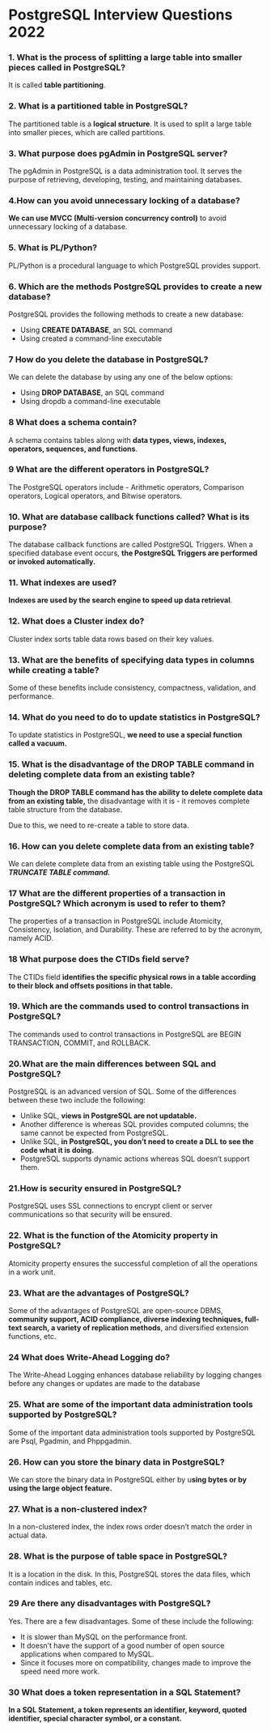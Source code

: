 # **PostgreSQL Interview Questions 2022** 

### **1. What is the process of splitting a large table into smaller pieces called in PostgreSQL?**

It is called **table partitioning**.

### **2. What is a partitioned table in PostgreSQL?**


The partitioned table is a **logical structure**. It is used to split a large table into smaller pieces, which are called partitions.

### **3. What purpose does pgAdmin in PostgreSQL server?**

The pgAdmin in PostgreSQL is a data administration tool. It serves the purpose of retrieving, developing, testing, and maintaining databases.

### **4.How can you avoid unnecessary locking of a database?**

**We can use MVCC (Multi-version concurrency control)** to avoid unnecessary locking of a database.

### **5. What is PL/Python?**


PL/Python is a procedural language to which PostgreSQL provides support.

### **6. Which are the methods PostgreSQL provides to create a new database?**

PostgreSQL provides the following methods to create a new database:

* Using **CREATE DATABASE**, an SQL command
* Using created a command-line executable

### **7 How do you delete the database in PostgreSQL?**

We can delete the database by using any one of the below options:

* Using **DROP DATABASE**, an SQL command
* Using dropdb a command-line executable

### **8 What does a schema contain?**

A schema contains tables along with **data types, views, indexes, operators, sequences, and functions**.

### **9 What are the different operators in PostgreSQL?**

The PostgreSQL operators include - Arithmetic operators, Comparison operators, Logical operators, and Bitwise operators.

### **10. What are database callback functions called? What is its purpose?**

The database callback functions are called PostgreSQL Triggers. When a specified database event occurs, **the PostgreSQL Triggers are performed or invoked automatically.**


### **11. What indexes are used?**

**Indexes are used by the search engine to speed up data retrieval**.


### **12. What does a Cluster index do?**


Cluster index sorts table data rows based on their key values.

### **13. What are the benefits of specifying data types in columns while creating a table?**

Some of these benefits include consistency, compactness, validation, and performance.

### **14. What do you need to do to update statistics in PostgreSQL?**

To update statistics in PostgreSQL, **we need to use a special function called a vacuum.**



### **15. What is the disadvantage of the DROP TABLE command in deleting complete data from an existing table?**


**Though the DROP TABLE command has the ability to delete complete data from an existing table,** the disadvantage with it is - it removes complete table structure from the database. 

Due to this, we need to re-create a table to store data.


### **16. How can you delete complete data from an existing table?**

We can delete complete data from an existing table using the PostgreSQL ***TRUNCATE TABLE command.***

### **17 What are the different properties of a transaction in PostgreSQL? Which acronym is used to refer to them?**

The properties of a transaction in PostgreSQL include Atomicity, Consistency, Isolation, and Durability. These are referred to by the acronym, namely ACID. 

### **18 What purpose does the CTIDs field serve?**


The CTIDs field **identifies the specific physical rows in a table according to their block and offsets positions in that table.**

### **19. Which are the commands used to control transactions in PostgreSQL?**


The commands used to control transactions in PostgreSQL are BEGIN TRANSACTION, COMMIT, and ROLLBACK.


### **20.What are the main differences between SQL and PostgreSQL?**

PostgreSQL is an advanced version of SQL.  Some of the differences between these two include the following:

* Unlike SQL, **views in PostgreSQL are not updatable.**
* Another difference is whereas SQL provides computed columns; the same cannot be expected from PostgreSQL.
* Unlike SQL, **in PostgreSQL, you don’t need to create a DLL to see the code what it is doing.**
* PostgreSQL supports dynamic actions whereas SQL doesn’t support them.

### **21.How is security ensured in PostgreSQL?**

PostgreSQL uses SSL connections to encrypt client or server communications so that security will be ensured.


### **22. What is the function of the Atomicity property in PostgreSQL?**

 Atomicity property ensures the successful completion of all the operations in a work unit.


### **23. What are the advantages of PostgreSQL?**


Some of the advantages of PostgreSQL are open-source DBMS, **community support, ACID compliance, diverse indexing techniques, full-text search, a variety of replication methods**, and diversified extension functions, etc.


### **24 What does Write-Ahead Logging do?**

The Write-Ahead Logging enhances database reliability by logging changes before any changes or updates are made to the database

### **25. What are some of the important data administration tools supported by PostgreSQL?**

Some of the important data administration tools supported by PostgreSQL are Psql,  Pgadmin, and Phppgadmin.

### **26. How can you store the binary data in PostgreSQL?**

We can store the binary data in PostgreSQL either by u**sing bytes or by using the large object feature.**

### **27. What is a non-clustered index?**

In a non-clustered index, the index rows order doesn’t match the order in actual data.

### **28. What is the purpose of table space in PostgreSQL?**

It is a location in the disk. In this, PostgreSQL stores the data files, which contain indices and tables, etc.

### **29 Are there any disadvantages with  PostgreSQL?**

Yes. There are a few disadvantages. Some of these include the following:

* It is slower than MySQL on the performance front.
* It doesn’t have the support of a good number of open source applications when compared to MySQL.
* Since it focuses more on compatibility, changes made to improve the speed need more work.

### **30 What does a token representation in a SQL Statement?**

**In a SQL Statement, a token represents an identifier, keyword, quoted identifier, special character symbol, or a constant.**
